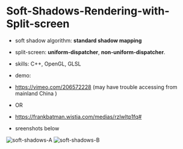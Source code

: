 # Soft-Shadows-Rendering-with-Split-screen

* soft shadow algorithm: **standard shadow mapping**
* split-screen: **uniform-dispatcher**, **non-uniform-dispatcher**.

* skills: C++, OpenGL, GLSL

* demo: 
 * https://vimeo.com/206572228 (may have trouble accessing from mainland China
)
 * OR
 * https://frankbatman.wistia.com/medias/rzlwltp1fq#
* sreenshots below

![soft-shadows-A](https://github.com/FrankBATMAN/Soft-Shadows-Rendering-with-Split-screen-Load-Balancing/blob/master/ScreenShots/SotfShaowMapping_A.bmp)
![soft-shadows-B](https://github.com/FrankBATMAN/Soft-Shadows-Rendering-with-Split-screen-Load-Balancing/blob/master/ScreenShots/SotfShaowMapping_B.bmp)

